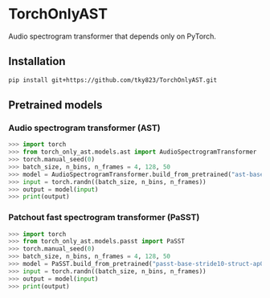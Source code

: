 # TorchOnlyAST

Audio spectrogram transformer that depends only on PyTorch.

## Installation

```sh
pip install git+https://github.com/tky823/TorchOnlyAST.git
```

## Pretrained models

### Audio spectrogram transformer (AST)

```python
>>> import torch
>>> from torch_only_ast.models.ast import AudioSpectrogramTransformer
>>> torch.manual_seed(0)
>>> batch_size, n_bins, n_frames = 4, 128, 50
>>> model = AudioSpectrogramTransformer.build_from_pretrained("ast-base-stride10")
>>> input = torch.randn((batch_size, n_bins, n_frames))
>>> output = model(input)
>>> print(output)
```

### Patchout fast spectrogram transformer (PaSST)

```python
>>> import torch
>>> from torch_only_ast.models.passt import PaSST
>>> torch.manual_seed(0)
>>> batch_size, n_bins, n_frames = 4, 128, 50
>>> model = PaSST.build_from_pretrained("passt-base-stride10-struct-ap0.476-swa")
>>> input = torch.randn((batch_size, n_bins, n_frames))
>>> output = model(input)
>>> print(output)
```
